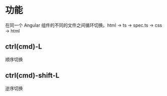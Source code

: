 功能
=======

在同一个 Angular 组件的不同的文件之间循环切换。html -> ts -> spec.ts -> css -> html

ctrl(cmd)-L
--------
顺序切换

ctrl(cmd)-shift-L
--------
逆序切换
